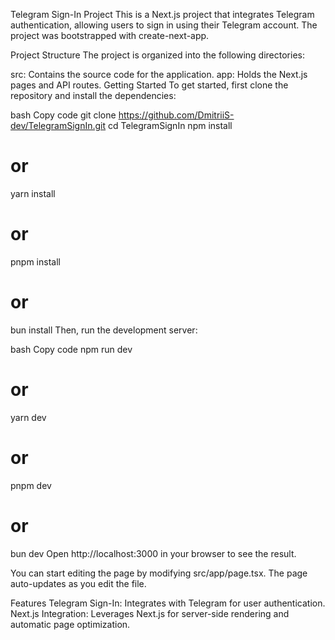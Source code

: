 Telegram Sign-In Project
This is a Next.js project that integrates Telegram authentication, allowing users to sign in using their Telegram account. The project was bootstrapped with create-next-app.

Project Structure
The project is organized into the following directories:

src: Contains the source code for the application.
app: Holds the Next.js pages and API routes.
Getting Started
To get started, first clone the repository and install the dependencies:

bash
Copy code
git clone https://github.com/DmitriiS-dev/TelegramSignIn.git
cd TelegramSignIn
npm install
# or
yarn install
# or
pnpm install
# or
bun install
Then, run the development server:

bash
Copy code
npm run dev
# or
yarn dev
# or
pnpm dev
# or
bun dev
Open http://localhost:3000 in your browser to see the result.

You can start editing the page by modifying src/app/page.tsx. The page auto-updates as you edit the file.

Features
Telegram Sign-In: Integrates with Telegram for user authentication.
Next.js Integration: Leverages Next.js for server-side rendering and automatic page optimization.
